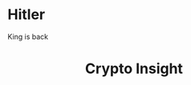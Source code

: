# Hitler
King is back
<!DOCTYPE html>
<html lang="en">
<head>
  <meta charset="UTF-8" />
  <meta name="viewport" content="width=device-width, initial-scale=1.0" />
  <title>Crypto Insight</title>
  <link rel="stylesheet" href="style.css" />
</head>
<body>
  <header>
    <h1>Crypto Insight</h1>
  </header>
  <main>
    <section id="prices">
      <!-- Prices will go here -->
    </section>
  </main>
  <script src="script.js"></script>
</body>
</html>
